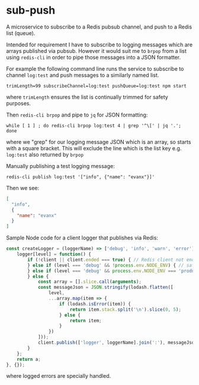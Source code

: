 # sub-push

A microservice to subscribe to a Redis pubsub channel, and push to a Redis list (queue).

Intended for requirement I have to subscribe to logging messages which are arrays published via pubsub. However it would suit me to `brpop` from a list using `redis-cli` in order to pipe those messages into a JSON formatter.

For example the following command line runs the service to subscribe to channel `log:test` and push messages to a similarly named list.
```
trimLength=99 subscribeChannel=log:test pushQueue=log:test npm start
```
where `trimLength` ensures the list is continually trimmed for safety purposes.

Then `redis-cli brpop` and pipe to `jq` for JSON formatting:
```
while [ 1 ] ; do redis-cli brpop log:test 4 | grep '^\[' | jq '.'; done
```
where we "grep" for our logging message JSON which is an array, so starts with a square bracket. This will exclude the line which is the list key e.g. `log:test` also returned by `brpop`

Manually publishing a test logging message:
```
redis-cli publish log:test '["info", {"name": "evanx"}]'
```
Then we see:
```json
[
  "info",
  {
    "name": "evanx"
  }
]
```

Sample Node code for a client logger that publishes via Redis:
```javascript
const createLogger = (loggerName) => ['debug', 'info', 'warn', 'error'].reduce((logger, level) => {
    logger[level] = function() {
        if (!client || client.ended === true) { // Redis client not ended
        } else if (level === 'debug' && !process.env.NODE_ENV) { // safety in production when not set
        } else if (level === 'debug' && process.env.NODE_ENV === 'production') {
        } else {
            const array = [].slice.call(arguments);
            const messageJson = JSON.stringify(lodash.flatten([
                level,
                ...array.map(item => {
                    if (lodash.isError(item)) {
                        return item.stack.split('\n').slice(0, 5);
                    } else {
                        return item;
                    }
                })
            ]));
            client.publish(['logger', loggerName].join(':'), messageJson);
        }
    };
    return a;
}, {});
```
where logged errors are specially handled.
